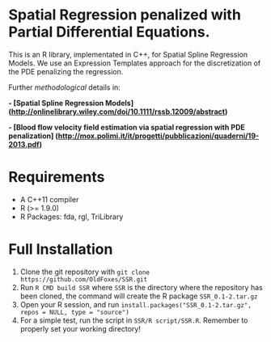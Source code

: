 Spatial Regression penalized with Partial Differential Equations.
========

This is an R library, implementated in C++, for Spatial Spline Regression Models.
We use an Expression Templates approach for the discretization of the PDE
penalizing the regression.


Further *methodological* details in:

**- [Spatial Spline Regression Models] (http://onlinelibrary.wiley.com/doi/10.1111/rssb.12009/abstract)**

**- [Blood flow velocity field estimation via spatial regression with PDE penalization] (http://mox.polimi.it/it/progetti/pubblicazioni/quaderni/19-2013.pdf)**

Requirements
===================

* A C++11 compiler
* R (>= 1.9.0)
* R Packages: fda, rgl, TriLibrary


Full Installation
=================

1. Clone the git repository with `git clone https://github.com/OldFoxes/SSR.git`
2. Run `R CMD build SSR` where `SSR` is the directory where the repository has been cloned, the command will create the R package `SSR_0.1-2.tar.gz`
3. Open your R session, and run `install.packages("SSR_0.1-2.tar.gz", repos = NULL, type = "source")`
4. For a simple test, run the script in `SSR/R script/SSR.R`. Remember to properly set your working directory!

